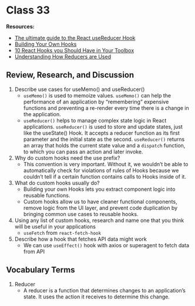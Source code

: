 # Class 33

**Resources:**

- [The ultimate guide to the React useReducer Hook](https://blog.logrocket.com/guide-to-react-usereducer-hook/)
- [Building Your Own Hooks](https://reactjs.org/docs/hooks-custom.html)
- [10 React Hooks you Should Have in Your Toolbox](https://blog.bitsrc.io/10-react-custom-hooks-you-should-have-in-your-toolbox-aa27d3f5564d)
- [Understanding How Reducers are Used](https://css-tricks.com/understanding-how-reducers-are-used-in-redux/)

## Review, Research, and Discussion

1. Describe use cases for useMemo() and useReducer()
    - `useMemo()` is used to memoize values. `useMemo()` can help the performance of an application by “remembering” expensive functions and preventing a re-render every time there is a change in the application.
    - `useReducer()` helps to manage complex state logic in React applications. `useReducer()` is used to store and update states, just like the useState() Hook. It accepts a reducer function as its first parameter and the initial state as the second. `useReducer()` returns an array that holds the current state value and a `dispatch` function, to which you can pass an action and later invoke. 
2. Why do custom hooks need the use prefix?
    - This convention is very important. Without it, we wouldn’t be able to automatically check for violations of rules of Hooks because we couldn’t tell if a certain function contains calls to Hooks inside of it.
3. What do custom hooks usually do?
    - Building your own Hooks lets you extract component logic into reusable functions.
    - Custom hooks allow us to have cleaner functional components, remove logic from the UI layer, and prevent code duplication by bringing common use cases to reusable hooks.
4. Using any list of custom hooks, research and name one that you think will be useful in your applications
    - `useFetch` from `react-fetch-hook`
5. Describe how a hook that fetches API data might work
    - We can use `useEffect()` hook with axios or superagent to fetch data from API

## Vocabulary Terms

1. Reducer
    - A reducer is a function that determines changes to an application’s state. It uses the action it receives to determine this change.
